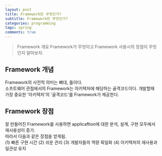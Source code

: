 ```yaml
---
layout: post
title: Framework란 무엇인가?
subtitle: Framework란 무엇인가?
categories: programming
tags: spring
comments: true
---
```



> Framework 개요
Framework가 무엇이고 Framework 사용시의 장점이 무엇인지 알아보자.

## Framework 개념
Framework의 사전적 의미는 뼈대, 틀이다.  
소프트웨어 관점에서의 Framework는 아키텍처에 해당하는 골격코드이다. 
개발할때 가장 중요한 '아키텍처'의 '골격코드'를 Framework가 제공한다. 

## Framework 장점
잘 만들어진 Framework를 사용하면 applicaftion에 대한 분석, 설계, 구현 모두에서 재사용성이 증가.  
따라서 다음과 같은 장점을 얻게됨.  
(1) 빠른 구현 시간
(2) 쉬운 관리
(3) 개발자들의 역량 획일화
(4) 아키텍처의 재사용과 일관성 유지
